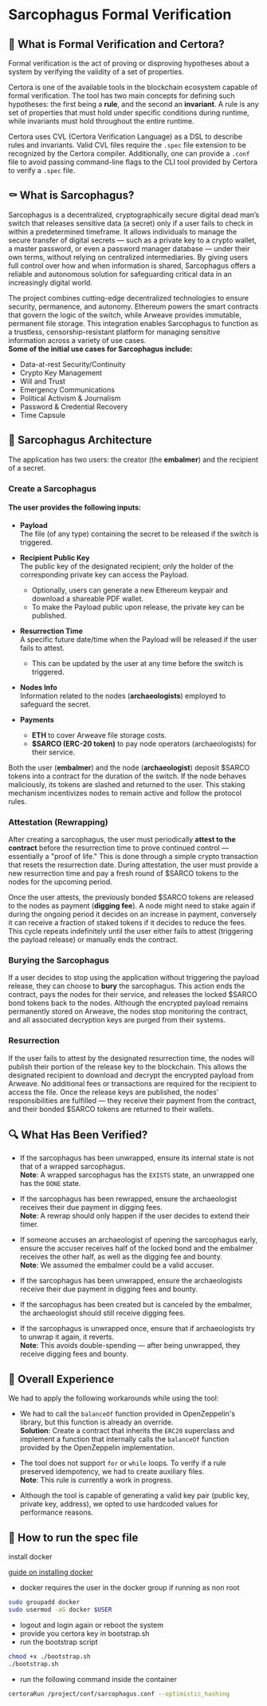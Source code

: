# Sarcophagus Formal Verification

## 🤔 What is Formal Verification and Certora?

Formal verification is the act of proving or disproving hypotheses about a system by verifying the validity of a set of properties.

Certora is one of the available tools in the blockchain ecosystem capable of formal verification. The tool has two main concepts for defining such hypotheses: the first being a **rule**, and the second an **invariant**. A rule is any set of properties that must hold under specific conditions during runtime, while invariants must hold throughout the entire runtime.

Certora uses CVL (Certora Verification Language) as a DSL to describe rules and invariants. Valid CVL files require the `.spec` file extension to be recognized by the Certora compiler. Additionally, one can provide a `.conf` file to avoid passing command-line flags to the CLI tool provided by Certora to verify a `.spec` file.

## ⚰️ What is Sarcophagus?

Sarcophagus is a decentralized, cryptographically secure digital dead man’s switch that releases sensitive data (a secret) only if a user fails to check in within a predetermined timeframe. It allows individuals to manage the secure transfer of digital secrets — such as a private key to a crypto wallet, a master password, or even a password manager database — under their own terms, without relying on centralized intermediaries. By giving users full control over how and when information is shared, Sarcophagus offers a reliable and autonomous solution for safeguarding critical data in an increasingly digital world.

The project combines cutting-edge decentralized technologies to ensure security, permanence, and autonomy. Ethereum powers the smart contracts that govern the logic of the switch, while Arweave provides immutable, permanent file storage. This integration enables Sarcophagus to function as a trustless, censorship-resistant platform for managing sensitive information across a variety of use cases.  
**Some of the initial use cases for Sarcophagus include:**

- Data-at-rest Security/Continuity  
- Crypto Key Management  
- Will and Trust  
- Emergency Communications  
- Political Activism & Journalism  
- Password & Credential Recovery  
- Time Capsule

## 🧰 Sarcophagus Architecture

The application has two users: the creator (the **embalmer**) and the recipient of a secret.

### Create a Sarcophagus

#### The user provides the following inputs:

- **Payload**  
  The file (of any type) containing the secret to be released if the switch is triggered.

- **Recipient Public Key**  
  The public key of the designated recipient; only the holder of the corresponding private key can access the Payload.  
  - Optionally, users can generate a new Ethereum keypair and download a shareable PDF wallet.  
  - To make the Payload public upon release, the private key can be published.

- **Resurrection Time**  
  A specific future date/time when the Payload will be released if the user fails to attest.  
  - This can be updated by the user at any time before the switch is triggered.

- **Nodes Info**  
  Information related to the nodes (**archaeologists**) employed to safeguard the secret.

- **Payments**  
  - **ETH** to cover Arweave file storage costs.  
  - **$SARCO (ERC-20 token)** to pay node operators (archaeologists) for their service.

Both the user (**embalmer**) and the node (**archaeologist**) deposit $SARCO tokens into a contract for the duration of the switch. If the node behaves maliciously, its tokens are slashed and returned to the user. This staking mechanism incentivizes nodes to remain active and follow the protocol rules.

### Attestation (Rewrapping)

After creating a sarcophagus, the user must periodically **attest to the contract** before the resurrection time to prove continued control — essentially a "proof of life." This is done through a simple crypto transaction that resets the resurrection date. During attestation, the user must provide a new resurrection time and pay a fresh round of $SARCO tokens to the nodes for the upcoming period.

Once the user attests, the previously bonded $SARCO tokens are released to the nodes as payment (**digging fee**). A node might need to stake again if during the ongoing period it decides on an increase in payment, conversely it can receive a fraction of staked tokens if it decides to reduce the fees. This cycle repeats indefinitely until the user either fails to attest (triggering the payload release) or manually ends the contract.

### Burying the Sarcophagus

If a user decides to stop using the application without triggering the payload release, they can choose to **bury** the sarcophagus. This action ends the contract, pays the nodes for their service, and releases the locked $SARCO bond tokens back to the nodes. Although the encrypted payload remains permanently stored on Arweave, the nodes stop monitoring the contract, and all associated decryption keys are purged from their systems.

### Resurrection

If the user fails to attest by the designated resurrection time, the nodes will publish their portion of the release key to the blockchain. This allows the designated recipient to download and decrypt the encrypted payload from Arweave. No additional fees or transactions are required for the recipient to access the file. Once the release keys are published, the nodes' responsibilities are fulfilled — they receive their payment from the contract, and their bonded $SARCO tokens are returned to their wallets.

## 🔍 What Has Been Verified?

- If the sarcophagus has been unwrapped, ensure its internal state is not that of a wrapped sarcophagus.  
  **Note**: A wrapped sarcophagus has the `EXISTS` state, an unwrapped one has the `DONE` state.

- If the sarcophagus has been rewrapped, ensure the archaeologist receives their due payment in digging fees.  
  **Note**: A rewrap should only happen if the user decides to extend their timer.

- If someone accuses an archaeologist of opening the sarcophagus early, ensure the accuser receives half of the locked bond and the embalmer receives the other half, as well as the digging fee and bounty.  
  **Note**: We assumed the embalmer could be a valid accuser.

- If the sarcophagus has been unwrapped, ensure the archaeologists receive their due payment in digging fees and bounty.

- If the sarcophagus has been created but is canceled by the embalmer, the archaeologist should still receive digging fees.

- If the sarcophagus is unwrapped once, ensure that if archaeologists try to unwrap it again, it reverts.  
  **Note**: This avoids double-spending — after being unwrapped, they receive digging fees and bounty.

## 📎 Overall Experience

We had to apply the following workarounds while using the tool:

- We had to call the `balanceOf` function provided in OpenZeppelin's library, but this function is already an override.  
  **Solution**: Create a contract that inherits the `ERC20` superclass and implement a function that internally calls the `balanceOf` function provided by the OpenZeppelin implementation.

- The tool does not support `for` or `while` loops. To verify if a rule preserved idempotency, we had to create auxiliary files.  
  **Note**: This rule is currently a work in progress.

- Although the tool is capable of generating a valid key pair (public key, private key, address), we opted to use hardcoded values for performance reasons.


## 🐋 How to run the spec file

install docker

[guide on installing docker](https://docs.docker.com/engine/install/)

- docker requires the user in the docker group if running as non root

```bash
sudo groupadd docker
sudo usermod -aG docker $USER
```
- logout and login again or reboot the system
- provide you certora key in bootstrap.sh
- run the bootstrap script
```bash
chmod +x ./bootstrap.sh
./bootstrap.sh
```
- run the following command inside the container
```bash
certoraRun /project/conf/sarcophagus.conf --optimistic_hashing
```
